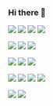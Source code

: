 ### Hi there 👋

<!--
**rpehkone/rpehkone** is a ✨ _special_ ✨ repository because its `README.md` (this file) appears on your GitHub profile.

Here are some ideas to get you started:

- 🔭 I’m currently working on ...
- 🌱 I’m currently learning ...
- 👯 I’m looking to collaborate on ...
- 🤔 I’m looking for help with ...
- 💬 Ask me about ...
- 📫 How to reach me: ...
- 😄 Pronouns: ...
- ⚡ Fun fact: ...
-->



![](https://img.shields.io/badge/-C-black?style=flat-square&logo=c&logo)
![](https://img.shields.io/badge/-C++-black?style=flat-square&logo=c)
![](https://img.shields.io/badge/-Python-black?style=flat-square&logo=Python)
![](https://img.shields.io/badge/-java-black?style=flat-square&logo=java)

![](https://img.shields.io/badge/-Git-black?style=flat-square&logo=git)
![](https://img.shields.io/badge/-GitHub-black?style=flat-square&logo=github)
![](https://img.shields.io/badge/-GitLab-black?style=flat-square&logo=gitlab)

![](https://img.shields.io/badge/-JavaScript-black?style=flat-square&logo=javascript)
![](https://img.shields.io/badge/-Nodejs-black?style=flat-square&logo=Node.js)
![](https://img.shields.io/badge/-React-black?style=flat-square&logo=react)

![](https://img.shields.io/badge/-HTML5-black?style=flat-square&logo=html5)
![](https://img.shields.io/badge/-CSS4-black?style=flat-square&logo=css4)
![](https://img.shields.io/badge/-TypeScript-black?style=flat-square&logo=typescript)
![](https://img.shields.io/badge/-MySQL-black?style=flat-square&logo=mysql)


![](https://img.shields.io/badge/-Linux-black?style=flat-square&logo=linux)
![](https://img.shields.io/badge/-Raspberry%20Pi-black?style=flat-square&logo=Raspberry-Pi)
